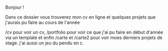 Bonjour ! 

Dans ce dossier vous trouverez mon cv en ligne et quelques projets que j'aurais pu faire au cours de l'année



/cv pour voir un cv, /portfolio pour voir ce que j'ai pu faire en début d'année via un template et enfin /carte et /carte2 pour voir moes derniers projets de stage.
j'ai aussi un jeu du pendu en c.
